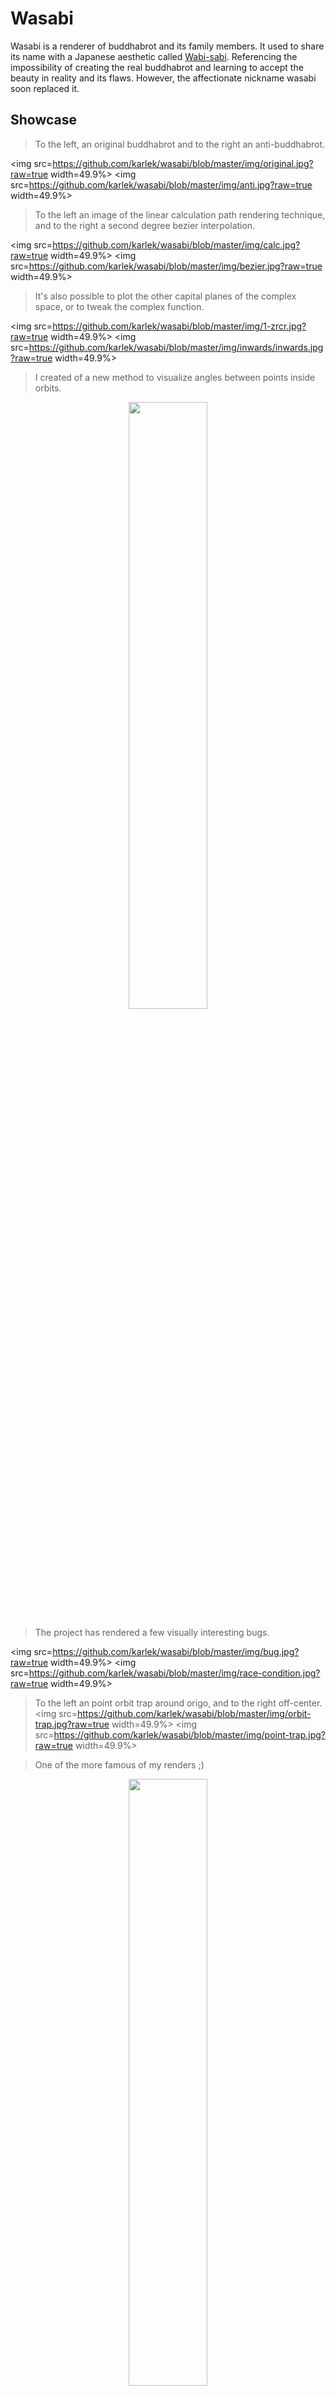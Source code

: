# Wasabi

Wasabi is a renderer of buddhabrot and its family members. It used to share its name with a Japanese aesthetic called [Wabi-sabi](https://en.wikipedia.org/wiki/Wabi-sabi). Referencing the impossibility of creating the real buddhabrot and learning to accept the beauty in reality and its flaws. However, the affectionate nickname wasabi soon replaced it.

## Showcase

> To the left, an original buddhabrot and to the right an anti-buddhabrot.

<img src=https://github.com/karlek/wasabi/blob/master/img/original.jpg?raw=true width=49.9%>
<img src=https://github.com/karlek/wasabi/blob/master/img/anti.jpg?raw=true width=49.9%>

> To the left an image of the linear calculation path rendering technique, and
> to the right a second degree bezier interpolation.

<img src=https://github.com/karlek/wasabi/blob/master/img/calc.jpg?raw=true width=49.9%>
<img src=https://github.com/karlek/wasabi/blob/master/img/bezier.jpg?raw=true width=49.9%>

> It's also possible to plot the other capital planes of the complex space, or
> to tweak the complex function.

<img src=https://github.com/karlek/wasabi/blob/master/img/1-zrcr.jpg?raw=true width=49.9%>
<img src=https://github.com/karlek/wasabi/blob/master/img/inwards/inwards.jpg?raw=true width=49.9%>

> I created of a new method to visualize angles between points inside orbits.

<center><img src=https://github.com/karlek/wasabi/blob/master/img/2-angles.jpg?raw=true width=49.9%></center>

> The project has rendered a few visually interesting bugs.

<img src=https://github.com/karlek/wasabi/blob/master/img/bug.jpg?raw=true width=49.9%>
<img src=https://github.com/karlek/wasabi/blob/master/img/race-condition.jpg?raw=true width=49.9%>

> To the left an point orbit trap around origo, and to the right off-center.
<img src=https://github.com/karlek/wasabi/blob/master/img/orbit-trap.jpg?raw=true width=49.9%>
<img src=https://github.com/karlek/wasabi/blob/master/img/point-trap.jpg?raw=true width=49.9%>

> One of the more famous of my renders ;)

<center><img src=https://github.com/karlek/wasabi/blob/master/img/magma.png?raw=true width=49.9%></center>

## Features

* Calculating the original, anti- and primitive- buddhabrot.
* Exploring the different planes of Zr, Zi, Cr and Ci.
* Modular design for easier exploration of the complex function space.
* Histogram equalization functions to control image exposure.
* Cache histograms for faster exposure tweaking.
* Parallel computing for all heavy calculations.
* Plot calculation-paths. Credits to Raka Jovanovic and Milan Tuba (ISSN: 1109-2750).
* Plot orbit angle distribution.
* Hand optimized assembly(!) for generating random complex points. Thank you [7i](https://github.com/7i)!

>It should be noted that speed in random number generating algorithms competes
>with the necessity of having a random distribution. If you know of a way to
>benchmark randomness as well as speed, please create an issue!

![Benchmark](https://github.com/karlek/wasabi/blob/master/img/benchmark.png?raw=true)

## Install

```fish
$ go get github.com/karlek/wasabi
```

## Run

```fish
# Be sure to limit the memory usage beforehand; wasabi is greedy little devil.
$ ulimit -Sv 4000000 # Where the number is the memory in kB.
$ wasabi blueprint.json
```

## Tips

For doing animations I recommend writing a simple shell script. I use `jq` to
iteratively update the blueprint and `fish` as my shell of preference. My
scripts usually looks like this:

```fish
# Animation of the real coefficient.
for i in (seq -1 0.1 1)
	jq ".realCoefficient = $i" < wimm.json > /tmp/a.json
	wasabi -out "$i" /tmp/a.json 
end
```

## Contributing

The easiest way to contribute is to find a new interesting complex function or
z/c-sampling strategy. Please make a pull request with a pretty image and the
`blueprint.json`.

Public domain
-------------
I hereby release this code into the [public domain](https://creativecommons.org/publicdomain/zero/1.0/).
